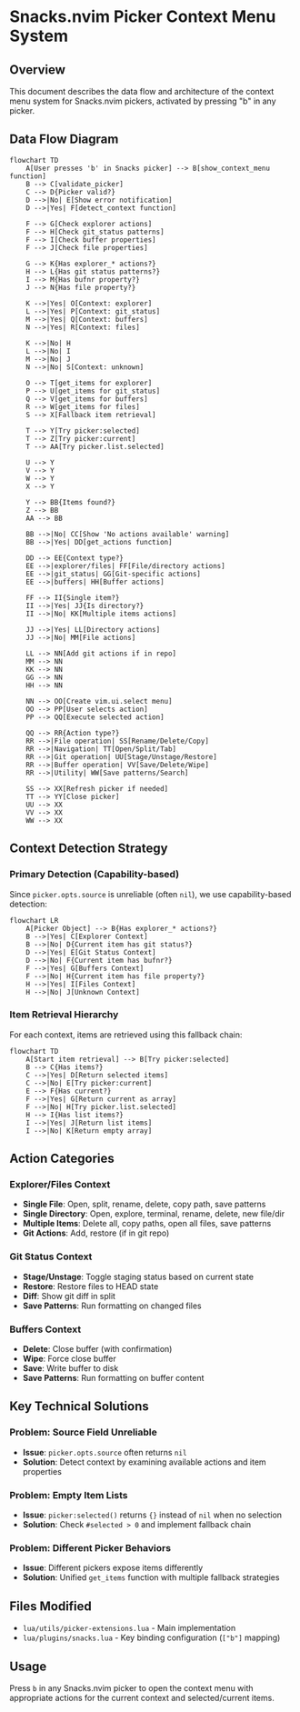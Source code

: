 # Snacks.nvim Picker Context Menu System

## Overview
This document describes the data flow and architecture of the context menu system for Snacks.nvim pickers, activated by pressing "b" in any picker.

## Data Flow Diagram

```mermaid
flowchart TD
    A[User presses 'b' in Snacks picker] --> B[show_context_menu function]
    B --> C[validate_picker]
    C --> D{Picker valid?}
    D -->|No| E[Show error notification]
    D -->|Yes| F[detect_context function]
    
    F --> G[Check explorer actions]
    F --> H[Check git_status patterns]
    F --> I[Check buffer properties]
    F --> J[Check file properties]
    
    G --> K{Has explorer_* actions?}
    H --> L{Has git status patterns?}
    I --> M{Has bufnr property?}
    J --> N{Has file property?}
    
    K -->|Yes| O[Context: explorer]
    L -->|Yes| P[Context: git_status]
    M -->|Yes| Q[Context: buffers]
    N -->|Yes| R[Context: files]
    
    K -->|No| H
    L -->|No| I
    M -->|No| J
    N -->|No| S[Context: unknown]
    
    O --> T[get_items for explorer]
    P --> U[get_items for git_status]
    Q --> V[get_items for buffers]
    R --> W[get_items for files]
    S --> X[Fallback item retrieval]
    
    T --> Y[Try picker:selected]
    T --> Z[Try picker:current]
    T --> AA[Try picker.list.selected]
    
    U --> Y
    V --> Y
    W --> Y
    X --> Y
    
    Y --> BB{Items found?}
    Z --> BB
    AA --> BB
    
    BB -->|No| CC[Show 'No actions available' warning]
    BB -->|Yes| DD[get_actions function]
    
    DD --> EE{Context type?}
    EE -->|explorer/files| FF[File/directory actions]
    EE -->|git_status| GG[Git-specific actions]
    EE -->|buffers| HH[Buffer actions]
    
    FF --> II{Single item?}
    II -->|Yes| JJ{Is directory?}
    II -->|No| KK[Multiple items actions]
    
    JJ -->|Yes| LL[Directory actions]
    JJ -->|No| MM[File actions]
    
    LL --> NN[Add git actions if in repo]
    MM --> NN
    KK --> NN
    GG --> NN
    HH --> NN
    
    NN --> OO[Create vim.ui.select menu]
    OO --> PP[User selects action]
    PP --> QQ[Execute selected action]
    
    QQ --> RR{Action type?}
    RR -->|File operation| SS[Rename/Delete/Copy]
    RR -->|Navigation| TT[Open/Split/Tab]
    RR -->|Git operation| UU[Stage/Unstage/Restore]
    RR -->|Buffer operation| VV[Save/Delete/Wipe]
    RR -->|Utility| WW[Save patterns/Search]
    
    SS --> XX[Refresh picker if needed]
    TT --> YY[Close picker]
    UU --> XX
    VV --> XX
    WW --> XX
```

## Context Detection Strategy

### Primary Detection (Capability-based)
Since `picker.opts.source` is unreliable (often `nil`), we use capability-based detection:

```mermaid
flowchart LR
    A[Picker Object] --> B{Has explorer_* actions?}
    B -->|Yes| C[Explorer Context]
    B -->|No| D{Current item has git status?}
    D -->|Yes| E[Git Status Context]
    D -->|No| F{Current item has bufnr?}
    F -->|Yes| G[Buffers Context]
    F -->|No| H{Current item has file property?}
    H -->|Yes| I[Files Context]
    H -->|No| J[Unknown Context]
```

### Item Retrieval Hierarchy
For each context, items are retrieved using this fallback chain:

```mermaid
flowchart TD
    A[Start item retrieval] --> B[Try picker:selected]
    B --> C{Has items?}
    C -->|Yes| D[Return selected items]
    C -->|No| E[Try picker:current]
    E --> F{Has current?}
    F -->|Yes| G[Return current as array]
    F -->|No| H[Try picker.list.selected]
    H --> I{Has list items?}
    I -->|Yes| J[Return list items]
    I -->|No| K[Return empty array]
```

## Action Categories

### Explorer/Files Context
- **Single File**: Open, split, rename, delete, copy path, save patterns
- **Single Directory**: Open, explore, terminal, rename, delete, new file/dir
- **Multiple Items**: Delete all, copy paths, open all files, save patterns
- **Git Actions**: Add, restore (if in git repo)

### Git Status Context
- **Stage/Unstage**: Toggle staging status based on current state
- **Restore**: Restore files to HEAD state
- **Diff**: Show git diff in split
- **Save Patterns**: Run formatting on changed files

### Buffers Context
- **Delete**: Close buffer (with confirmation)
- **Wipe**: Force close buffer
- **Save**: Write buffer to disk
- **Save Patterns**: Run formatting on buffer content

## Key Technical Solutions

### Problem: Source Field Unreliable
- **Issue**: `picker.opts.source` often returns `nil`
- **Solution**: Detect context by examining available actions and item properties

### Problem: Empty Item Lists
- **Issue**: `picker:selected()` returns `{}` instead of `nil` when no selection
- **Solution**: Check `#selected > 0` and implement fallback chain

### Problem: Different Picker Behaviors
- **Issue**: Different pickers expose items differently
- **Solution**: Unified `get_items` function with multiple fallback strategies

## Files Modified
- `lua/utils/picker-extensions.lua` - Main implementation
- `lua/plugins/snacks.lua` - Key binding configuration (`["b"]` mapping)

## Usage
Press `b` in any Snacks.nvim picker to open the context menu with appropriate actions for the current context and selected/current items.
